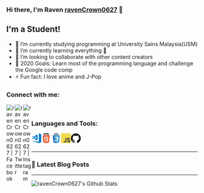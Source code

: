 <!--
 * @Author: your name
 * @Date: 2020-08-07 20:44:47
 * @LastEditTime: 2020-08-07 20:57:12
 * @LastEditors: Please set LastEditors
 * @Description: In User Settings Edit
 * @FilePath: \codeSTACKr-master\README.md
-->

### Hi there, I'm Raven [ravenCrown0627][webdev] 👋

## I'm a Student!
- 🔭 I’m currently studying programming at University Sains Malaysia(USM)
- 🌱 I’m currently learning everything 🤣
- 👯 I’m looking to collaborate with other content creators
- 🥅 2020 Goals: Learn most of the programming language and challenge the Google code comp
- ⚡ Fun fact: I love anime and J-Pop

### Connect with me:

[<img align="left" alt="ravenCrown0627 | Facebook" width="22px" src="https://cdn.jsdelivr.net/npm/simple-icons@v3/icons/facebook.svg" />][facebook]
[<img align="left" alt="ravenCrown0627 | Twitter" width="22px" src="https://cdn.jsdelivr.net/npm/simple-icons@v3/icons/twitter.svg" />][twitter]
[<img align="left" alt="ravenCrown0627 | Instagram" width="22px" src="https://cdn.jsdelivr.net/npm/simple-icons@v3/icons/instagram.svg" />][instagram]
<br />

### Languages and Tools:

[<img align="left" alt="Visual Studio Code" width="26px" src="https://raw.githubusercontent.com/github/explore/80688e429a7d4ef2fca1e82350fe8e3517d3494d/topics/visual-studio-code/visual-studio-code.png" />][webdev]
[<img align="left" alt="HTML5" width="26px" src="https://raw.githubusercontent.com/github/explore/80688e429a7d4ef2fca1e82350fe8e3517d3494d/topics/html/html.png" />][webdev]
[<img align="left" alt="CSS3" width="26px" src="https://raw.githubusercontent.com/github/explore/80688e429a7d4ef2fca1e82350fe8e3517d3494d/topics/css/css.png" />][webdev]
[<img align="left" alt="JavaScript" width="26px" src="https://raw.githubusercontent.com/github/explore/80688e429a7d4ef2fca1e82350fe8e3517d3494d/topics/javascript/javascript.png" />][webdev]
[<img align="left" alt="GitHub" width="26px" src="https://raw.githubusercontent.com/github/explore/78df643247d429f6cc873026c0622819ad797942/topics/github/github.png" />][webdev]

<br />
<br />

---

### 📕 Latest Blog Posts
<!-- BLOG-POST-LIST:START -->
<!-- BLOG-POST-LIST:END -->

---

<img align="left" alt="ravenCrown0627's Github Stats" src="https://github-readme-stats.vercel.app/api?username=ravenCrown0627&show_icons=true&hide_border=true" />


[facebook]: https://www.facebook.com/kagamine.len.50596
[twitter]: https://twitter.com/blackcrowdrt
[instagram]: https://www.instagram.com/raven_crowd
[webdev]: https://github.com/ravenCrown0627
